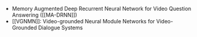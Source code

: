 - Memory Augmented Deep Recurrent Neural Network for Video Question Answering ([[MA-DRNN]])
- [[VGNMN]]: Video-grounded Neural Module Networks for Video-Grounded Dialogue Systems